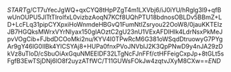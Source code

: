 $START$g/CT7uYecJgWQ+qxCYQ8tHpPZgT4m1LXVbj6/iJ0iYU/hRglg3l9+qfBwUnOUPU5JlTtTIrolfxL0vizbzAoqN7KCf8UQhPTU18bdnosOBLDv5BBmZ+LD+LcFLq31pipCYXpxiHoWnmdeHBGvQ1FumNtIZsryou22OoW8/0jauKKTEIzJB7HGQksMWrxVYrNIyax150gIAOztC2gU23nU1VExAFDlHIk4LdrNsxPkMeJpvVOgCib+FJbdDCOoMki2nu/KYV4I0TPwRcM6G381oWSqdDtruowyG7PYgAr9gY46lG0IlBk4YlCSYAj8+HUPa0fnxPVoJNVblJ2K3QpPNwD9y4nJA29zDkVz8uTloD/cSbuOiAxGquNMEElDF32LTgNcFJnFFf/ctHFFeigCxpJp+8tGLt5sFgfB3EwTSjDNj6lO8f2uyzATfWC/T11GUWsFOkJw4zqtvJXyM8CXw==$END$